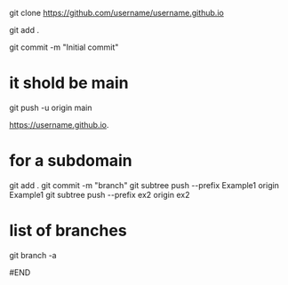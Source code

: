 git clone https://github.com/username/username.github.io




git add .

git commit -m "Initial commit"

# it shold be main
git push -u origin main


https://username.github.io.



# for a subdomain

git add .
git commit -m "branch"
git subtree push --prefix Example1 origin Example1
git subtree push --prefix ex2 origin ex2



# list of branches
git branch -a





#END
